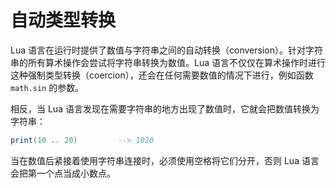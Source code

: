 # 自动类型转换
Lua 语言在运行时提供了数值与字符串之间的自动转换（conversion）。针对字符串的所有算术操作会尝试将字符串转换为数值。Lua 语言不仅仅在算术操作时进行这种强制类型转换（coercion），还会在任何需要数值的情况下进行，例如函数 `math.sin` 的参数。

相反，当 Lua 语言发现在需要字符串的地方出现了数值时，它就会把数值转换为字符串：
```lua
print(10 .. 20)         --> 1020
```

当在数值后紧接着使用字符串连接时，必须使用空格将它们分开，否则 Lua 语言会把第一个点当成小数点。